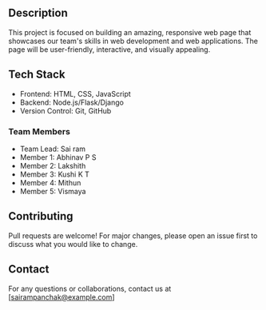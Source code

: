 ## Description
This project is focused on building an amazing, responsive web page that showcases our team's skills in web development and web applications. The page will be user-friendly, interactive, and visually appealing.
## Tech Stack
- Frontend: HTML, CSS, JavaScript 
- Backend: Node.js/Flask/Django
- Version Control: Git, GitHub


### Team Members
- Team Lead: Sai ram
-  Member 1: Abhinav P S
-  Member 2: Lakshith
-  Member 3: Kushi K T
-  Member 4: Mithun
-  Member 5: Vismaya

## Contributing
Pull requests are welcome! For major changes, please open an issue first to discuss what you would like to change.

## Contact
For any questions or collaborations, contact us at [sairampanchak@example.com]

